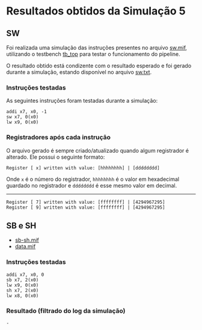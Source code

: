 # Resultados obtidos da Simulação 5

## SW

Foi realizada uma simulação das instruções presentes no arquivo [sw.mif](sw.mif), utilizando o testbench [tb_top](/verif/tb_top.sv) para testar o funcionamento do pipeline.

O resultado obtido está condizente com o resultado esperado e foi gerado durante a simulação, estando disponível no arquivo [sw.txt](sw.txt).

### Instruções testadas

As seguintes instruções foram testadas durante a simulação:

```assembly
addi x7, x0, -1
sw x7, 0(x0)
lw x9, 0(x0)
```
### Registradores após cada instrução

O arquivo gerado é sempre criado/atualizado quando algum registrador é alterado. Ele possui o seguinte formato:

```shell
Register [ x] written with value: [hhhhhhhh] | [dddddddd]
```
Onde `x` é o número do registrador, `hhhhhhhh` é o valor em hexadecimal guardado no registrador e `dddddddd` é esse mesmo valor em decimal.

---

```shell
Register [ 7] written with value: [ffffffff] | [4294967295]
Register [ 9] written with value: [ffffffff] | [4294967295]
```

## SB e SH

- [sb-sh.mif](sb-sh.mif)
- [data.mif](data.mif)

### Instruções testadas

```assembly
addi x7, x0, 0
sb x7, 2(x0)
lw x9, 0(x0)
sh x7, 2(x0)
lw x8, 0(x0)
```

### Resultado (filtrado do log da simulação)

```shell
-
```
